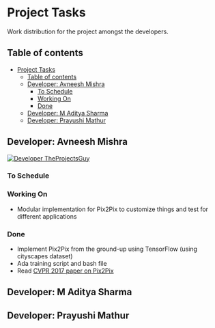 # Project Tasks

Work distribution for the project amongst the developers.

## Table of contents

- [Project Tasks](#project-tasks)
    - [Table of contents](#table-of-contents)
    - [Developer: Avneesh Mishra](#developer-avneesh-mishra)
        - [To Schedule](#to-schedule)
        - [Working On](#working-on)
        - [Done](#done)
    - [Developer: M Aditya Sharma](#developer-m-aditya-sharma)
    - [Developer: Prayushi Mathur](#developer-prayushi-mathur)

## Developer: Avneesh Mishra

[![Developer TheProjectsGuy][dev-shield]][dev-profile-link]

[dev-shield]: https://img.shields.io/badge/Developer-TheProjectsGuy-blue
[dev-profile-link]: https://github.com/TheProjectsGuy

### To Schedule

### Working On

- Modular implementation for Pix2Pix to customize things and test for different applications

### Done

- Implement Pix2Pix from the ground-up using TensorFlow (using cityscapes dataset)
- Ada training script and bash file
- Read [CVPR 2017 paper on Pix2Pix](./reading/Isola_Image-To-Image_Translation_With_CVPR_2017_paper.pdf)

## Developer: M Aditya Sharma

## Developer: Prayushi Mathur
